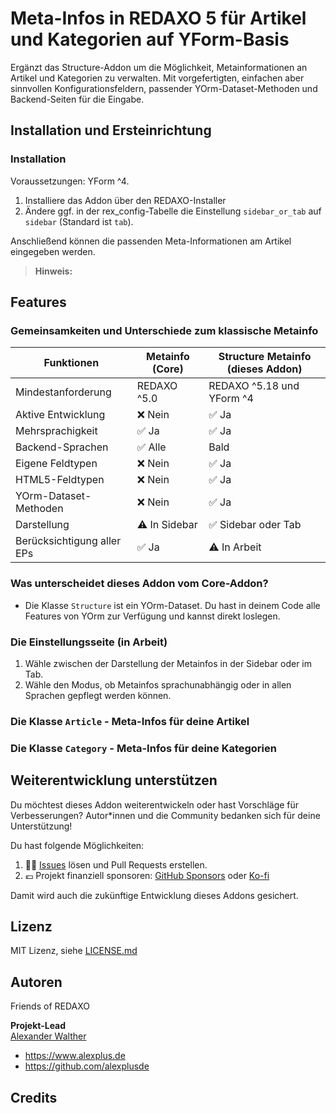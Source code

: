# Meta-Infos in REDAXO 5 für Artikel und Kategorien auf YForm-Basis

Ergänzt das Structure-Addon um die Möglichkeit, Metainformationen an Artikel und Kategorien zu verwalten. Mit vorgefertigten, einfachen aber sinnvollen Konfigurationsfeldern, passender YOrm-Dataset-Methoden und Backend-Seiten für die Eingabe.

## Installation und Ersteinrichtung

### Installation

Voraussetzungen: YForm ^4.

1. Installiere das Addon über den REDAXO-Installer
2. Ändere ggf. in der rex_config-Tabelle die Einstellung `sidebar_or_tab` auf `sidebar` (Standard ist `tab`).

Anschließend können die passenden Meta-Informationen am Artikel eingegeben werden.

> **Hinweis:**
>
## Features

### Gemeinsamkeiten und Unterschiede zum klassische Metainfo

| Funktionen                 | Metainfo (Core)       | Structure Metainfo (dieses Addon) |
|----------------------------|-----------------------|-----------------------------------|
| Mindestanforderung         | REDAXO ^5.0           | REDAXO ^5.18 und YForm ^4         |
| Aktive Entwicklung         | ❌ Nein               | ✅ Ja                             |
| Mehrsprachigkeit           | ✅ Ja                 | ✅ Ja                             |
| Backend-Sprachen           | ✅ Alle                  | Bald                             |
| Eigene Feldtypen           | ❌ Nein               | ✅ Ja                             |
| HTML5-Feldtypen            | ❌ Nein               | ✅ Ja                             |
| YOrm-Dataset-Methoden      | ❌ Nein               | ✅ Ja                             |
| Darstellung                | ⚠️ In Sidebar            | ✅ Sidebar oder Tab                 |
| Berücksichtigung aller EPs | ✅ Ja                 | ⚠️ In Arbeit                        |

### Was unterscheidet dieses Addon vom Core-Addon?

- Die Klasse `Structure` ist ein YOrm-Dataset. Du hast in deinem Code alle Features von YOrm zur Verfügung und kannst direkt loslegen.

### Die Einstellungsseite (in Arbeit)

1. Wähle zwischen der Darstellung der Metainfos in der Sidebar oder im Tab.
2. Wähle den Modus, ob Metainfos sprachunabhängig oder in allen Sprachen gepflegt werden können.

### Die Klasse `Article` - Meta-Infos für deine Artikel

### Die Klasse `Category` - Meta-Infos für deine Kategorien

## Weiterentwicklung unterstützen

Du möchtest dieses Addon weiterentwickeln oder hast Vorschläge für Verbesserungen? Autor*innen und die Community bedanken sich für deine Unterstützung!

Du hast folgende Möglichkeiten:

1. 🙏🏻 [Issues](https://github.com/alexplusde/structure_metainfo/issues) lösen und Pull Requests erstellen.
2. 💶 Projekt finanziell sponsoren: [GitHub Sponsors](https://github.com/alxndr-w) oder [Ko-fi](https://ko-fi.com/alxndr-w)

Damit wird auch die zukünftige Entwicklung dieses Addons gesichert.

## Lizenz

MIT Lizenz, siehe [LICENSE.md](https://github.com/alexplusde/dummy/blob/master/LICENSE.md)  

## Autoren

Friends of REDAXO

**Projekt-Lead**  
[Alexander Walther](https://github.com/alxndr-w)

- <https://www.alexplus.de>  
- <https://github.com/alexplusde>

## Credits
